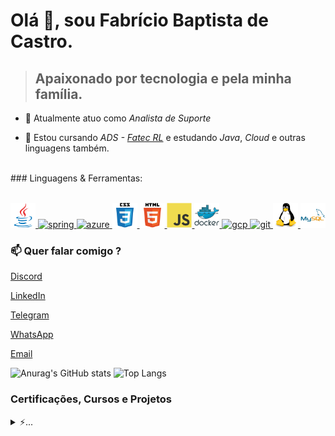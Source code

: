 # Olá 👋, sou Fabrício Baptista de Castro. 
> ## Apaixonado por tecnologia e pela minha família.

- 🔭 Atualmente atuo como *Analista de Suporte*

- 🌱 Estou cursando *ADS - [Fatec RL](https://github.com/fatecrl)* e estudando *Java*, *Cloud* e outras linguagens também.
<br>
### Linguagens & Ferramentas:

<p align="center">
<br>
<a href="https://www.java.com" target="_blank"> <img src="https://raw.githubusercontent.com/devicons/devicon/master/icons/java/java-original.svg" alt="java" width="40" height="40"/>
</a>
<a href="https://spring.io/" target="_blank"> <img src="https://www.vectorlogo.zone/logos/springio/springio-icon.svg" alt="spring" width="40" height="40"/>
</a>
<a href="https://azure.microsoft.com/en-in/" target="_blank"> <img src="https://www.vectorlogo.zone/logos/microsoft_azure/microsoft_azure-icon.svg" alt="azure" width="40" height="40"/> 
</a> 
<a href="https://www.w3schools.com/css/" target="_blank"> <img src="https://raw.githubusercontent.com/devicons/devicon/master/icons/css3/css3-original-wordmark.svg" alt="css3" width="40" height="40"/> 
</a>
<a href="https://www.w3.org/html/" target="_blank"> <img src="https://raw.githubusercontent.com/devicons/devicon/master/icons/html5/html5-original-wordmark.svg" alt="html5" width="40" height="40"/>
</a>
<a href="https://developer.mozilla.org/en-US/docs/Web/JavaScript" target="_blank"> <img src="https://raw.githubusercontent.com/devicons/devicon/master/icons/javascript/javascript-original.svg" alt="javascript" width="40" height="40"/> 
</a>
<a href="https://www.docker.com/" target="_blank"> <img src="https://raw.githubusercontent.com/devicons/devicon/master/icons/docker/docker-original-wordmark.svg" alt="docker" width="40" height="40"/> 
</a>
<a href="https://cloud.google.com" target="_blank"> <img src="https://www.vectorlogo.zone/logos/google_cloud/google_cloud-icon.svg" alt="gcp" width="40" height="40"/> 
</a> 
<a href="https://git-scm.com/" target="_blank"> <img src="https://www.vectorlogo.zone/logos/git-scm/git-scm-icon.svg" alt="git" width="40" height="40"/>
</a>
<a href="https://www.linux.org/" target="_blank"> <img src="https://raw.githubusercontent.com/devicons/devicon/master/icons/linux/linux-original.svg" alt="linux" width="40" height="40"/>
</a>
<a href="https://www.mysql.com/" target="_blank"> <img src="https://raw.githubusercontent.com/devicons/devicon/master/icons/mysql/mysql-original-wordmark.svg" alt="mysql" width="40" height="40"/>
</a> 
</p>

### 📫 Quer falar comigo ?

[Discord](FabricioCastro#1267)

[LinkedIn](https://www.linkedin.com/in/fabricio-baptista-de-castro/)

[Telegram](https://t.me/FabricioBill)

[WhatsApp](https://wa.me/5513974228311)

[Email](mailto:baptistafabricio87@gmail.com)

![Anurag's GitHub stats](https://github-readme-stats.vercel.app/api?username=baptistafabricio87&show_icons=true&theme=dracula)
![Top Langs](https://github-readme-stats.vercel.app/api/top-langs/?username=baptistafabricio87&layout=compact)



### Certificações, Cursos e Projetos
<details><summary>⚡...</summary>
<p>

- **[Microsoft Certified: Azure Fundamentals - AZ-900](https://www.credly.com/badges/8f3d10ef-0514-4f57-8ada-fde419768ee0)**

- [DevOps Essentials](http://certificados.4linux.com.br)

- [Estrutura de Dados](https://dio.me/certificate/80743CD7)

- [Computação em Nuvem: Noções Basicas](https://www.linkedin.com/learning/certificates/d22660ca5b35238aa4e32de36b5f04ddc9654f50e3eb6fab6278ba813358b572?trk=share_certificate)

- [Introdução Git - GitHub e comandos para trabalhar em equipe](https://certificates.digitalinnovation.one/5B47512E)

- [Descubra o Python](https://www.linkedin.com/learning/certificates/0c6804b06794ef710e4302434971b150677685db260cf02a2a258deb22d31da6?trk=share_certificate)
</p>
</details>